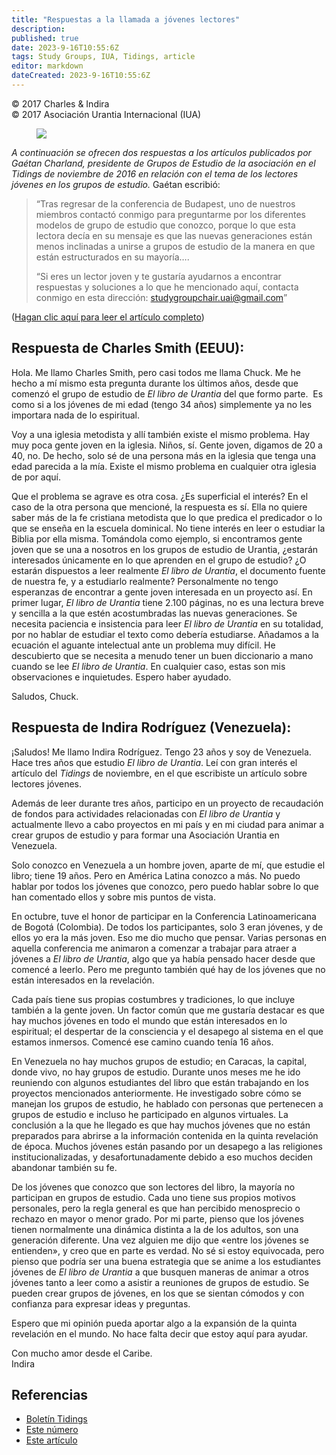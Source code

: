 ```yaml
---
title: "Respuestas a la llamada a jóvenes lectores"
description: 
published: true
date: 2023-9-16T10:55:6Z
tags: Study Groups, IUA, Tidings, article
editor: markdown
dateCreated: 2023-9-16T10:55:6Z
---
```


<p class="v-card v-sheet theme--light gray lighten-3 px-2">© 2017 Charles & Indira<br>© 2017 Asociación Urantia Internacional (IUA)</p>


<figure id="Figure_1" class="image urantiapedia image-style-align-left">
<img src="/image/article/IUA_Tidings/20160919_130210-300x225.jpg">
</figure>

_A continuación se ofrecen dos respuestas a los artículos publicados por Gaétan Charland, presidente de Grupos de Estudio de la asociación en el Tidings de noviembre de 2016 en relación con el tema de los lectores jóvenes en los grupos de estudio._ Gaétan escribió:

> “Tras regresar de la conferencia de Budapest, uno de nuestros miembros contactó conmigo para preguntarme por los diferentes modelos de grupo de estudio que conozco, porque lo que esta lectora decía en su mensaje es que las nuevas generaciones están menos inclinadas a unirse a grupos de estudio de la manera en que están estructurados en su mayoría….
> 
> “Si eres un lector joven y te gustaría ayudarnos a encontrar respuestas y soluciones a lo que he mencionado aquí, contacta conmigo en esta dirección: [studygroupchair.uai@gmail.com](mailto:studygroupchair.uai@gmail.com)”

([Hagan clic aquí para leer el artículo completo](http://urantia-association.org/2016/11/06/study-groups-and-young-people/))

## Respuesta de Charles Smith (EEUU):

Hola. Me llamo Charles Smith, pero casi todos me llama Chuck. Me he hecho a mí mismo esta pregunta durante los últimos años, desde que comenzó el grupo de estudio de _El libro de Urantia_ del que formo parte.  Es como si a los jóvenes de mi edad (tengo 34 años) simplemente ya no les importara nada de lo espiritual.

Voy a una iglesia metodista y allí también existe el mismo problema. Hay muy poca gente joven en la iglesia. Niños, sí. Gente joven, digamos de 20 a 40, no. De hecho, solo sé de una persona más en la iglesia que tenga una edad parecida a la mía. Existe el mismo problema en cualquier otra iglesia de por aquí.

Que el problema se agrave es otra cosa. ¿Es superficial el interés? En el caso de la otra persona que mencioné, la respuesta es sí. Ella no quiere saber más de la fe cristiana metodista que lo que predica el predicador o lo que se enseña en la escuela dominical. No tiene interés en leer o estudiar la Biblia por ella misma. Tomándola como ejemplo, si encontramos gente joven que se una a nosotros en los grupos de estudio de Urantia, ¿estarán interesados únicamente en lo que aprenden en el grupo de estudio? ¿O estarán dispuestos a leer realmente _El libro de Urantia_, el documento fuente de nuestra fe, y a estudiarlo realmente? Personalmente no tengo esperanzas de encontrar a gente joven interesada en un proyecto así. En primer lugar, _El libro de Urantia_ tiene 2.100 páginas, no es una lectura breve y sencilla a la que estén acostumbradas las nuevas generaciones. Se necesita paciencia e insistencia para leer _El libro de Urantia_ en su totalidad, por no hablar de estudiar el texto como debería estudiarse. Añadamos a la ecuación el aguante intelectual ante un problema muy difícil. He descubierto que se necesita a menudo tener un buen diccionario a mano cuando se lee _El libro de Urantia_. En cualquier caso, estas son mis observaciones e inquietudes. Espero haber ayudado.

Saludos,
Chuck.

## Respuesta de Indira Rodríguez (Venezuela):

¡Saludos! Me llamo Indira Rodríguez. Tengo 23 años y soy de Venezuela. Hace tres años que estudio _El libro de Urantia_. Leí con gran interés el artículo del _Tidings_ de noviembre, en el que escribiste un artículo sobre lectores jóvenes.

Además de leer durante tres años, participo en un proyecto de recaudación de fondos para actividades relacionadas con _El libro de Urantia_ y actualmente llevo a cabo proyectos en mi país y en mi ciudad para animar a crear grupos de estudio y para formar una Asociación Urantia en Venezuela.

Solo conozco en Venezuela a un hombre joven, aparte de mí, que estudie el libro; tiene 19 años. Pero en América Latina conozco a más. No puedo hablar por todos los jóvenes que conozco, pero puedo hablar sobre lo que han comentado ellos y sobre mis puntos de vista.

En octubre, tuve el honor de participar en la Conferencia Latinoamericana de Bogotá (Colombia). De todos los participantes, solo 3 eran jóvenes, y de ellos yo era la más joven. Eso me dio mucho que pensar. Varias personas en aquella conferencia me animaron a comenzar a trabajar para atraer a jóvenes a _El libro de Urantia_, algo que ya había pensado hacer desde que comencé a leerlo. Pero me pregunto también qué hay de los jóvenes que no están interesados en la revelación.

Cada país tiene sus propias costumbres y tradiciones, lo que incluye también a la gente joven. Un factor común que me gustaría destacar es que hay muchos jóvenes en todo el mundo que están interesados en lo espiritual; el despertar de la consciencia y el desapego al sistema en el que estamos inmersos. Comencé ese camino cuando tenía 16 años.

En Venezuela no hay muchos grupos de estudio; en Caracas, la capital, donde vivo, no hay grupos de estudio. Durante unos meses me he ido reuniendo con algunos estudiantes del libro que están trabajando en los proyectos mencionados anteriormente. He investigado sobre cómo se manejan los grupos de estudio, he hablado con personas que pertenecen a grupos de estudio e incluso he participado en algunos virtuales. La conclusión a la que he llegado es que hay muchos jóvenes que no están preparados para abrirse a la información contenida en la quinta revelación de época. Muchos jóvenes están pasando por un desapego a las religiones institucionalizadas, y desafortunadamente debido a eso muchos deciden abandonar también su fe.

De los jóvenes que conozco que son lectores del libro, la mayoría no participan en grupos de estudio. Cada uno tiene sus propios motivos personales, pero la regla general es que han percibido menosprecio o rechazo en mayor o menor grado. Por mi parte, pienso que los jóvenes tienen normalmente una dinámica distinta a la de los adultos, son una generación diferente. Una vez alguien me dijo que «entre los jóvenes se entienden», y creo que en parte es verdad. No sé si estoy equivocada, pero pienso que podría ser una buena estrategia que se anime a los estudiantes jóvenes de _El libro de Urantia_ a que busquen maneras de animar a otros jóvenes tanto a leer como a asistir a reuniones de grupos de estudio. Se pueden crear grupos de jóvenes, en los que se sientan cómodos y con confianza para expresar ideas y preguntas.

Espero que mi opinión pueda aportar algo a la expansión de la quinta revelación en el mundo. No hace falta decir que estoy aquí para ayudar.

Con mucho amor desde el Caribe.  
Indira

## Referencias

- [Boletín Tidings](https://urantia-association.org/acerca-del-boletin-tidings/?lang=es)
- [Este número](https://urantia-association.org/newsletter/tidings-marzo-2017/?lang=es)
- [Este artículo](https://urantia-association.org/respuestas-a-la-llamada-a-jovenes-lectores/?lang=es)

